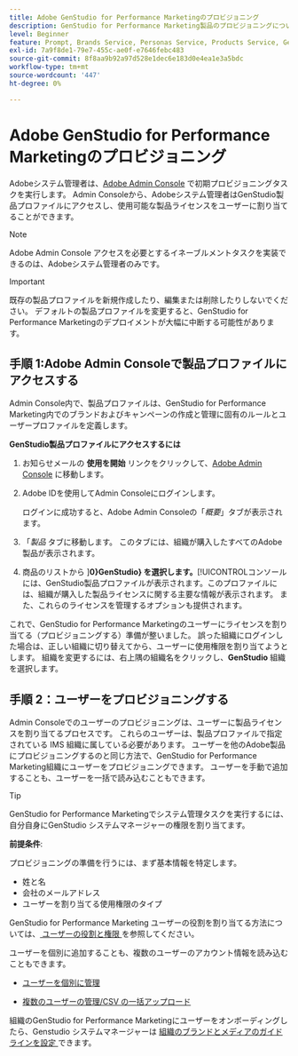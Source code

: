```yaml
---
title: Adobe GenStudio for Performance Marketingのプロビジョニング
description: GenStudio for Performance Marketing製品のプロビジョニングについて説明します。
level: Beginner
feature: Prompt, Brands Service, Personas Service, Products Service, Generative AI, Guidelines
exl-id: 7a9f8de1-79e7-455c-ae0f-e7646febc483
source-git-commit: 8f8aa9b92a97d528e1dec6e183d0e4ea1e3a5bdc
workflow-type: tm+mt
source-wordcount: '447'
ht-degree: 0%

---
```


# Adobe GenStudio for Performance Marketingのプロビジョニング

Adobeシステム管理者は、[Adobe Admin Console](https://helpx.adobe.com/enterprise/using/admin-console.html#Overview) で初期プロビジョニングタスクを実行します。 Admin Consoleから、Adobeシステム管理者はGenStudio製品プロファイルにアクセスし、使用可能な製品ライセンスをユーザーに割り当てることができます。

>[!NOTE]
>
>Adobe Admin Console アクセスを必要とするイネーブルメントタスクを実装できるのは、Adobeシステム管理者のみです。

>[!IMPORTANT]
>
>既存の製品プロファイルを新規作成したり、編集または削除したりしないでください。 デフォルトの製品プロファイルを変更すると、GenStudio for Performance Marketingのデプロイメントが大幅に中断する可能性があります。

## 手順 1:Adobe Admin Consoleで製品プロファイルにアクセスする

Admin Console内で、製品プロファイルは、GenStudio for Performance Marketing内でのブランドおよびキャンペーンの作成と管理に固有のルールとユーザープロファイルを定義します。

**GenStudio製品プロファイルにアクセスするには**

1. お知らせメールの **使用を開始** リンクをクリックして、[Adobe Admin Console](https://helpx.adobe.com/enterprise/using/admin-console.html#Overview) に移動します。

1. Adobe IDを使用してAdmin Consoleにログインします。

   ログインに成功すると、Adobe Admin Consoleの「_概要_」タブが表示されます。

1. 「_製品_ タブに移動します。 このタブには、組織が購入したすべてのAdobe製品が表示されます。

1. 商品のリストから ]**0}GenStudio} を選択します。**[!UICONTROL &#x200B;コンソールには、GenStudio製品プロファイルが表示されます。このプロファイルには、組織が購入した製品ライセンスに関する主要な情報が表示されます。 また、これらのライセンスを管理するオプションも提供されます。

これで、GenStudio for Performance Marketingのユーザーにライセンスを割り当てる（プロビジョニングする）準備が整いました。 誤った組織にログインした場合は、正しい組織に切り替えてから、ユーザーに使用権限を割り当てようとします。 組織を変更するには、右上隅の組織名をクリックし、**GenStudio** 組織を選択します。

## 手順 2：ユーザーをプロビジョニングする

Admin Consoleでのユーザーのプロビジョニングは、ユーザーに製品ライセンスを割り当てるプロセスです。 これらのユーザーは、製品プロファイルで指定されている IMS 組織に属している必要があります。 ユーザーを他のAdobe製品にプロビジョニングするのと同じ方法で、GenStudio for Performance Marketing組織にユーザーをプロビジョニングできます。 ユーザーを手動で追加することも、ユーザーを一括で読み込むこともできます。

>[!TIP]
>
>GenStudio for Performance Marketingでシステム管理タスクを実行するには、自分自身にGenStudio システムマネージャーの権限を割り当てます。

**前提条件**:

プロビジョニングの準備を行うには、まず基本情報を特定します。

* 姓と名
* 会社のメールアドレス
* ユーザーを割り当てる使用権限のタイプ

GenStudio for Performance Marketing ユーザーの役割を割り当てる方法については、[ ユーザーの役割と権限 ](user-roles.md) を参照してください。

ユーザーを個別に追加することも、複数のユーザーのアカウント情報を読み込むこともできます。

* [ ユーザーを個別に管理 ](https://helpx.adobe.com/enterprise/using/manage-users-individually.html#add-users)

* [ 複数のユーザーの管理/CSV の一括アップロード ](https://helpx.adobe.com/jp/enterprise/using/bulk-upload-users.html)

組織のGenStudio for Performance Marketingにユーザーをオンボーディングしたら、Genstudio システムマネージャーは [ 組織のブランドとメディアのガイドラインを設定 ](get-started.md) できます。
